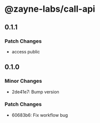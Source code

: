 # @zayne-labs/call-api

## 0.1.1

### Patch Changes

- access public

## 0.1.0

### Minor Changes

- 2de41e7: Bump version

### Patch Changes

- 60683b6: Fix workflow bug
